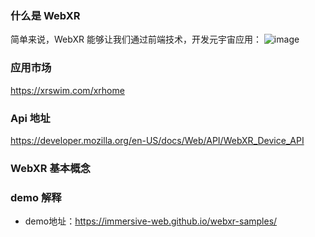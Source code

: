 ### 什么是 WebXR
简单来说，WebXR 能够让我们通过前端技术，开发元宇宙应用：
![image](https://user-images.githubusercontent.com/5234349/151171639-e2912645-49df-4f46-b5eb-fdbfc45b59ca.png)

### 应用市场
https://xrswim.com/xrhome

### Api 地址
https://developer.mozilla.org/en-US/docs/Web/API/WebXR_Device_API

### WebXR 基本概念

### demo 解释
* demo地址：https://immersive-web.github.io/webxr-samples/
